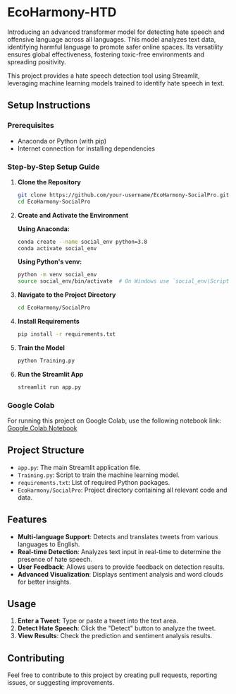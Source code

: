 # EcoHarmony-HTD
Introducing an advanced transformer model for detecting hate speech and offensive language across all languages. This model analyzes text data, identifying harmful language to promote safer online spaces. Its versatility ensures global effectiveness, fostering toxic-free environments and spreading positivity.

This project provides a hate speech detection tool using Streamlit, leveraging machine learning models trained to identify hate speech in text.

## Setup Instructions

### Prerequisites

- Anaconda or Python (with pip)
- Internet connection for installing dependencies

### Step-by-Step Setup Guide

1. **Clone the Repository**

    ```sh
    git clone https://github.com/your-username/EcoHarmony-SocialPro.git
    cd EcoHarmony-SocialPro
    ```

2. **Create and Activate the Environment**

    **Using Anaconda:**

    ```sh
    conda create --name social_env python=3.8
    conda activate social_env
    ```

    **Using Python's venv:**

    ```sh
    python -m venv social_env
    source social_env/bin/activate  # On Windows use `social_env\Scripts\activate`
    ```

3. **Navigate to the Project Directory**

    ```sh
    cd EcoHarmony/SocialPro
    ```

4. **Install Requirements**

    ```sh
    pip install -r requirements.txt
    ```

5. **Train the Model**

    ```sh
    python Training.py
    ```

6. **Run the Streamlit App**

    ```sh
    streamlit run app.py
    ```

### Google Colab

For running this project on Google Colab, use the following notebook link:
[Google Colab Notebook](https://colab.research.google.com/drive/1LETo9YZujiTj1pxZvvIg_rGaFZgm-0b_?usp=sharing)

## Project Structure

- `app.py`: The main Streamlit application file.
- `Training.py`: Script to train the machine learning model.
- `requirements.txt`: List of required Python packages.
- `EcoHarmony/SocialPro`: Project directory containing all relevant code and data.

## Features

- **Multi-language Support**: Detects and translates tweets from various languages to English.
- **Real-time Detection**: Analyzes text input in real-time to determine the presence of hate speech.
- **User Feedback**: Allows users to provide feedback on detection results.
- **Advanced Visualization**: Displays sentiment analysis and word clouds for better insights.

## Usage

1. **Enter a Tweet**: Type or paste a tweet into the text area.
2. **Detect Hate Speech**: Click the "Detect" button to analyze the tweet.
3. **View Results**: Check the prediction and sentiment analysis results.

## Contributing

Feel free to contribute to this project by creating pull requests, reporting issues, or suggesting improvements.



